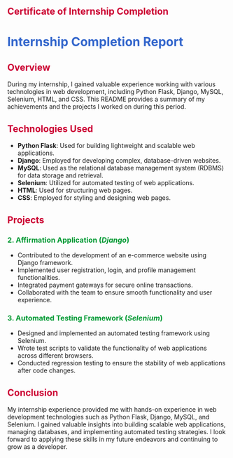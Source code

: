 <div><h2>Certificate  of Internship Completion</h2></div>


<style>
  h1 {
    color: #3366cc; /* Blue color */
  }

  h2 {
    color: #cc0033; /* Red color */
  }

  h3 {
    color: #009933; /* Green color */
  }
</style>

# Internship Completion Report

## Overview
During my internship, I gained valuable experience working with various technologies in web development, including Python Flask, Django, MySQL, Selenium, HTML, and CSS. This README provides a summary of my achievements and the projects I worked on during this period.

## Technologies Used
- **Python Flask**: Used for building lightweight and scalable web applications.
- **Django**: Employed for developing complex, database-driven websites.
- **MySQL**: Used as the relational database management system (RDBMS) for data storage and retrieval.
- **Selenium**: Utilized for automated testing of web applications.
- **HTML**: Used for structuring web pages.
- **CSS**: Employed for styling and designing web pages.

## Projects

### 2. Affirmation Application (*Django*)
- Contributed to the development of an e-commerce website using Django framework.
- Implemented user registration, login, and profile management functionalities.
- Integrated payment gateways for secure online transactions.
- Collaborated with the team to ensure smooth functionality and user experience.

### 3. Automated Testing Framework (*Selenium*)
- Designed and implemented an automated testing framework using Selenium.
- Wrote test scripts to validate the functionality of web applications across different browsers.
- Conducted regression testing to ensure the stability of web applications after code changes.

## Conclusion
My internship experience provided me with hands-on experience in web development technologies such as Python Flask, Django, MySQL, and Selenium. I gained valuable insights into building scalable web applications, managing databases, and implementing automated testing strategies. I look forward to applying these skills in my future endeavors and continuing to grow as a developer.

